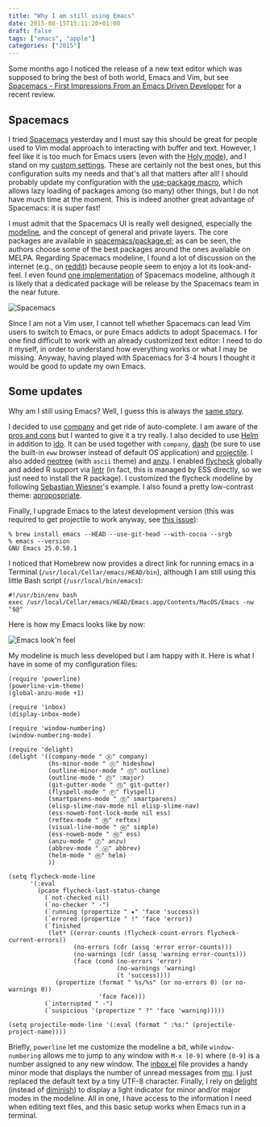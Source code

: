 ```yaml
---
title: "Why I am still using Emacs"
date: 2015-08-15T15:11:20+01:00
draft: false
tags: ["emacs", "apple"]
categories: ["2015"]
---
```


Some months ago I noticed the release of a new text editor which was supposed to bring the best of both world, Emacs and Vim, but see [Spacemacs - First Impressions From an Emacs Driven Developer](http://jr0cket.co.uk/2015/08/spacemacs-first-impressions-from-an-emacs-driven-developer.html) for a recent review.

## Spacemacs

I tried [Spacemacs](https://github.com/syl20bnr/spacemacs) yesterday and I must say this should be great for people used to Vim modal approach to interacting with buffer and text. However, I feel like it is too much for Emacs users (even with the [Holy mode](https://github.com/syl20bnr/spacemacs/blob/master/doc/DOCUMENTATION.org#holy)), and I stand on my [custom settings](/post/a-modular-configuration-for-emacs). These are certainly not the best ones, but this configuration suits my needs and that's all that matters after all! I should probably update my configuration with the [use-package macro](https://github.com/jwiegley/use-package), which allows lazy loading of packages among (so many) other things, but I do not have much time at the moment. This is indeed another great advantage of Spacemacs: it is super fast!

I must admit that the Spacemacs UI is really well designed, especially the [modeline](https://github.com/syl20bnr/spacemacs/blob/master/doc/DOCUMENTATION.org#mode-line), and the concept of general and private layers. The core packages are available in [spacemacs/package.el](https://github.com/syl20bnr/spacemacs/blob/master/spacemacs/packages.el); as can be seen, the authors choose some of the best packages around the ones available on MELPA. Regarding Spacemacs modeline, I found a lot of discussion on the internet (e.g., on [reddit](https://www.reddit.com/r/emacs/comments/36qo2l/i_tried_to_copy_the_spacemacs_powerline_theme_my/)) because people seem to enjoy a lot its look-and-feel. I even found [one implementation](https://github.com/ashutoshrishi/emacs-personal/blob/master/personal/theming.el) of Spacemacs modeline, although it is likely that a dedicated package will be release by the Spacemacs team in the near future.

![Spacemacs](/img/spacemacs-python.png)

Since I am not a Vim user, I cannot tell whether Spacemacs can lead Vim users to switch to Emacs, or pure Emacs addicts to adopt Spacemacs. I for one find difficult to work with an already customized text editor: I need to do it myself, in order to understand how everything works or what I may be missing. Anyway, having played with Spacemacs for 3-4 hours I thought it would be good to update my own Emacs.


## Some updates

Why am I still using Emacs? Well, I guess this is always the [same story](/post/writing-a-book).

I decided to use [company](http://company-mode.github.io) and get ride of auto-complete. I am aware of the [pros and cons](https://github.com/company-mode/company-mode/issues/68) but I wanted to give it a try really. I also decided to use [Helm](https://emacs-helm.github.io/helm/) in addition to [ido](http://emacswiki.org/emacs/InteractivelyDoThings). It can be used together with `company`, [dash](https://github.com/areina/helm-dash) (be sure to use the built-in `eww` browser instead of default OS application) and [projectile](http://batsov.com/projectile/). I also added [neotree](https://github.com/jaypei/emacs-neotree) (with `ascii` theme) and [anzu](https://github.com/syohex/emacs-anzu). I enabled [flycheck](http://www.flycheck.org) globally and added R support via [lintr](https://github.com/jimhester/lintr) (in fact, this is managed by ESS directly, so we just need to install the R package). I customized the flycheck modeline by following [Sebastian Wiesner](http://www.lunaryorn.com/2014/07/30/new-mode-line-support-in-flycheck.html)'s example. I also found a pretty low-contrast theme: [apropospriate](https://github.com/waymondo/apropospriate-theme).

Finally, I upgrade Emacs to the latest development version (this was required to get projectile to work anyway, see [this issue](https://github.com/bbatsov/projectile/issues/780)):

```
% brew install emacs --HEAD --use-git-head --with-cocoa --srgb
% emacs --version
GNU Emacs 25.0.50.1
```

I noticed that Homebrew now provides a direct link for running emacs in a Terminal (`/usr/local/Cellar/emacs/HEAD/bin`), although I am still using this little Bash script (`/usr/local/bin/emacs`):

```
#!/usr/bin/env bash
exec /usr/local/Cellar/emacs/HEAD/Emacs.app/Contents/MacOS/Emacs -nw  "$@"
```

Here is how my Emacs looks like by now: 

![Emacs look'n feel](/img/emacs.png)

My modeline is much less developed but I am happy with it. Here is what I have in some of my configuration files:

```emacs-lisp
(require 'powerline)
(powerline-vim-theme)
(global-anzu-mode +1)

(require 'inbox)
(display-inbox-mode)

(require 'window-numbering)
(window-numbering-mode)

(require 'delight)
(delight '((company-mode " Ⓐ" company)
           (hs-minor-mode " ⓗ" hideshow)
           (outline-minor-mode " Ⓞ" outline)
           (outline-mode " Ⓞ" :major)
           (git-gutter-mode " Ⓖ" git-gutter)
           (flyspell-mode " Ⓕ" flyspell)
           (smartparens-mode " Ⓢ" smartparens)
           (elisp-slime-nav-mode nil elisp-slime-nav)
           (ess-noweb-font-lock-mode nil ess)
           (reftex-mode " Ⓡ" reftex)
           (visual-line-mode " Ⓦ" simple)
           (ess-noweb-mode " Ⓝ" ess)
           (anzu-mode " Ⓩ" anzu)
           (abbrev-mode " ⓐ" abbrev)
           (helm-mode " Ⓗ" helm)		
           ))

(setq flycheck-mode-line
      '(:eval
        (pcase flycheck-last-status-change
          (`not-checked nil)
          (`no-checker " -")
          (`running (propertize " ✷" 'face 'success))
          (`errored (propertize " !" 'face 'error))
          (`finished
           (let* ((error-counts (flycheck-count-errors flycheck-current-errors))
                  (no-errors (cdr (assq 'error error-counts)))
                  (no-warnings (cdr (assq 'warning error-counts)))
                  (face (cond (no-errors 'error)
                              (no-warnings 'warning)
                              (t 'success))))
             (propertize (format " %s/%s" (or no-errors 0) (or no-warnings 0))
                         'face face)))
          (`interrupted " -")
          (`suspicious '(propertize " ?" 'face 'warning)))))

(setq projectile-mode-line '(:eval (format " :%s:" (projectile-project-name))))
```

Briefly, `powerline` let me customize the modeline a bit, while `window-numbering` allows me to jump to any window with `M-x [0-9]` where `[0-9]` is a number assigned to any new window. The [inbox.el](https://gist.github.com/gl-sergei/1986989ad3c2024f8150) file provides a handy minor mode that displays the number of unread messages from [mu](http://www.djcbsoftware.nl/code/mu/). I just replaced the default text by a tiny UTF-8 character. Finally, I rely on [delight](http://www.emacswiki.org/emacs/DelightedModes#toc3) (instead of [diminish](http://www.emacswiki.org/emacs/DiminishedModes)) to display a light indicator for minor and/or major modes in the modeline. All in one, I have access to the information I need when editing text files, and this basic setup works when Emacs run in a terminal.


